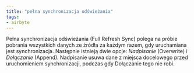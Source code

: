 ```yaml
---
title: "pełna synchronizacja odświeżania"
tags:
- airbyte
---
```

Pełna synchronizacja odświeżania (Full Refresh Sync) polega na próbie pobrania wszystkich danych ze źródła za każdym razem, gdy uruchamiana jest synchronizacja. Następnie istnieją dwie opcje: *Nadpisanie* (Overwrite) i *Dołączanie* (Append). Nadpisanie usuwa dane z miejsca docelowego przed uruchomieniem synchronizacji, podczas gdy Dołączanie tego nie robi.
